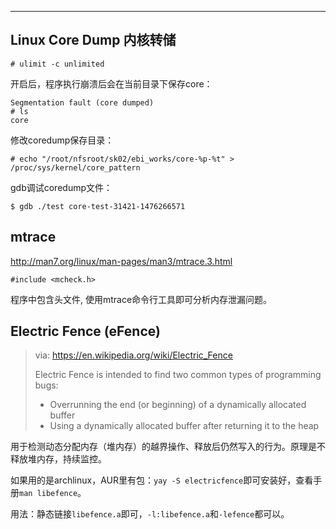

---

## Linux Core Dump 内核转储


```
# ulimit -c unlimited
```

开启后，程序执行崩溃后会在当前目录下保存core：

```
Segmentation fault (core dumped)
# ls
core 
```

修改coredump保存目录：

```
# echo "/root/nfsroot/sk02/ebi_works/core-%p-%t" > /proc/sys/kernel/core_pattern
```

gdb调试coredump文件：

```
$ gdb ./test core-test-31421-1476266571
```



## mtrace

<http://man7.org/linux/man-pages/man3/mtrace.3.html>

```
#include <mcheck.h>
```

程序中包含头文件, 使用mtrace命令行工具即可分析内存泄漏问题。

## Electric Fence (eFence)

> via: https://en.wikipedia.org/wiki/Electric_Fence
>
> Electric Fence is intended to find two common types of programming bugs:
>
> * Overrunning the end (or beginning) of a dynamically allocated buffer
> * Using a dynamically allocated buffer after returning it to the heap

用于检测动态分配内存（堆内存）的越界操作、释放后仍然写入的行为。原理是不释放堆内存，持续监控。

如果用的是archlinux，AUR里有包：`yay -S electricfence`即可安装好，查看手册`man libefence`。

用法：静态链接`libefence.a`即可，`-l:libefence.a`和`-lefence`都可以。




